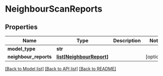 # NeighbourScanReports

## Properties
Name | Type | Description | Notes
------------ | ------------- | ------------- | -------------
**model_type** | **str** |  | 
**neighbour_reports** | [**list[NeighbourReport]**](NeighbourReport.md) |  | [optional] 

[[Back to Model list]](../README.md#documentation-for-models) [[Back to API list]](../README.md#documentation-for-api-endpoints) [[Back to README]](../README.md)


